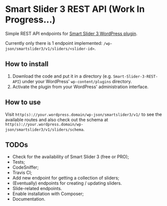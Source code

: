 # Smart Slider 3 REST API (Work In Progress...)

Simple REST API endpoints for [Smart Slider 3 WordPress plugin](https://wordpress.org/plugins/smart-slider-3/).

Currently only there is 1 endpoint implemented:
`/wp-json/smartslider3/v1/sliders/<slider-id>`.

## How to install

 1. Download the code and put it in a directory (e.g. `Smart-Slider-3-REST-API`) under your WordPress' `wp-content/plugins` directory.
 2. Activate the plugin from your WordPress' administration interface.

## How to use
Visit `http(s)://your.wordpress.domain/wp-json/smartslider3/v1/` to see the available routes and also check out the schema at `http(s)://your.wordpress.domain/wp-json/smartslider3/v1/sliders/schema`.

## TODOs
 - Check for the availability of Smart Slider 3 (free or PRO);
 - Tests;
 - CodeSniffer;
 - Travis CI;
 - Add new endpoint for getting a collection of sliders;
 - (Eventually) endpoints for creating / updating sliders.
 - Slide-related endpoints.
 - Enable installation with Composer;
 - Documentation.
